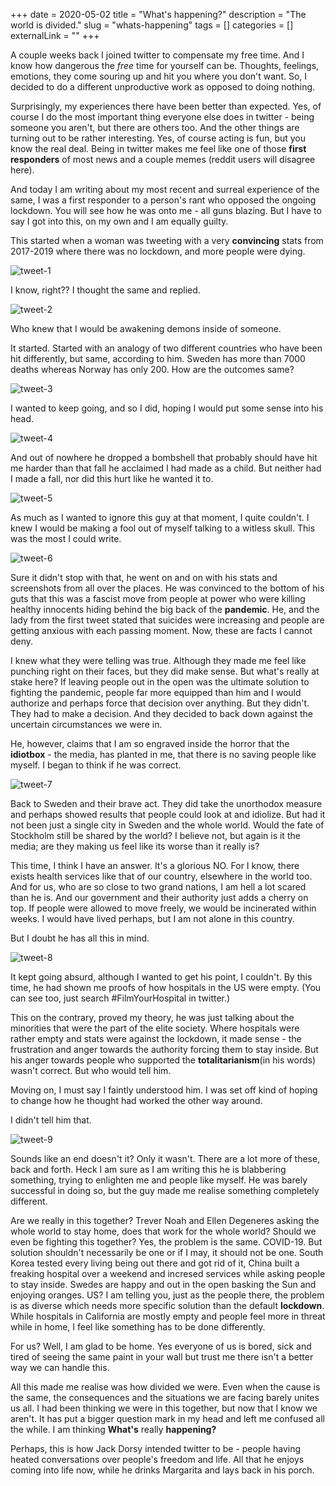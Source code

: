 +++
date = 2020-05-02
title = "What's happening?"
description = "The world is divided."
slug = "whats-happening"
tags = []
categories = []
externalLink = ""
+++

A couple weeks back I joined twitter to compensate my free time. And I know how dangerous the *free* time for yourself can be. Thoughts, feelings, emotions, they come souring up and hit you where you don't want. So, I decided to do a different unproductive work as opposed to doing nothing.

Surprisingly, my experiences there have been better than expected. Yes, of course I do the most important thing everyone else does in twitter - being someone you aren't, but there are others too. And the other things are turning out to be rather interesting. Yes, of course acting is fun, but you know the real deal. Being in twitter makes me feel like one of those **first responders** of most news and a couple memes (reddit users will disagree here).

And today I am writing about my most recent and surreal experience of the same, I was a first responder to a person's rant who opposed the ongoing lockdown. You will see how he was onto me - all guns blazing. But I have to say I got into this, on my own and I am equally guilty.

This started when a woman was tweeting with a very **convincing** stats from 2017-2019 where there was no lockdown, and more people were dying.

![tweet-1](/images/p1.png)

I know, right?? I thought the same and replied.

![tweet-2](/images/p2.png)

Who knew that I would be awakening demons inside of someone.

It started. Started with an analogy of two different countries who have been hit differently, but same, according to him. Sweden has more than 7000 deaths whereas Norway has only 200. How are the outcomes same?

![tweet-3](/images/p3.png)

I wanted to keep going, and so I did, hoping I would put some sense into his head.

![tweet-4](/images/p4.png)

And out of nowhere he dropped a bombshell that probably should have hit me harder than that fall he acclaimed I had made as a child. But neither had I made a fall, nor did this hurt like he wanted it to.

![tweet-5](/images/p9.png)

As much as I wanted to ignore this guy at that moment, I quite couldn't. I knew I would be making a fool out of myself talking to a witless skull. This was the most I could write.

![tweet-6](/images/p10.png)

Sure it didn't stop with that, he went on and on with his stats and screenshots from all over the places. He was convinced to the bottom of his guts that this was a fascist move from people at power who were killing healthy innocents hiding behind the big back of the **pandemic**. He, and the lady from the first tweet stated that suicides were increasing and people are getting anxious with each passing moment. Now, these are facts I cannot deny.

I knew what they were telling was true. Although they made me feel like punching right on their faces, but they did make sense. But what's really at stake here? If leaving people out in the open was the ultimate solution to fighting the pandemic, people far more equipped than him and I would authorize and perhaps force that decision over anything. But they didn't. They had to make a decision. And they decided to back down against the uncertain circumstances we were in.

He, however, claims that I am so engraved inside the horror that the **idiotbox** - the media, has planted in me, that there is no saving people like myself. I began to think if he was correct.

![tweet-7](/images/p5.png)

Back to Sweden and their brave act. They did take the unorthodox measure and perhaps showed results that people could look at and idiolize. But had it not been just a single city in Sweden and the whole world. Would the fate of Stockholm still be shared by the world? I believe not, but again is it the media; are they making us feel like its worse than it really is?

This time, I think I have an answer. It's a glorious NO. For I know, there exists health services like that of our country, elsewhere in the world too. And for us, who are so close to two grand nations, I am hell a lot scared than he is. And our government and their authority just adds a cherry on top. If people were allowed to move freely, we would be incinerated within weeks. I would have lived perhaps, but I am not alone in this country.

But I doubt he has all this in mind.

![tweet-8](/images/p6.png)

It kept going absurd, although I wanted to get his point, I couldn't. By this time, he had shown me proofs of how hospitals in the US were empty. (You can see too, just search #FilmYourHospital in twitter.)

This on the contrary, proved my theory, he was just talking about the minorities that were the part of the elite society. Where hospitals were rather empty and stats were against the lockdown, it made sense - the frustration and anger towards the authority forcing them to stay inside. But his anger towards people who supported the **totalitarianism**(in his words) wasn't correct. But who would tell him.

Moving on, I must say I faintly understood him. I was set off kind of hoping to change how he thought had worked the other way around.

I didn't tell him that.

![tweet-9](/images/p7.png)

Sounds like an end doesn't it? Only it wasn't. There are a lot more of these, back and forth. Heck I am sure as I am writing this he is blabbering something, trying to enlighten me and people like myself. He was barely successful in doing so, but the guy made me realise something completely different.

Are we really in this together? Trever Noah and Ellen Degeneres asking the whole world to stay home, does that work for the whole world? Should we even be fighting this together? Yes, the problem is the same. COVID-19. But solution shouldn't necessarily be one or if I may, it should not be one. South Korea tested every living being out there and got rid of it, China built a freaking hospital over a weekend and incresed services while asking people to stay inside. Swedes are happy and out in the open basking the Sun and enjoying oranges. US? I am telling you, just as the people there, the problem is as diverse which needs more specific solution than the default **lockdown**. While hospitals in California are mostly empty and people feel more in threat while in home, I feel like something has to be done differently.

For us? Well, I am glad to be home. Yes everyone of us is bored, sick and tired of seeing the same paint in your wall but trust me there isn't a better way we can handle this.

All this made me realise was how divided we were. Even when the cause is the same, the consequences and the situations we are facing barely unites us all. I had been thinking we were in this together, but now that I know we aren't. It has put a bigger question mark in my head and left me confused all the while. I am thinking **What's** really **happening?**

Perhaps, this is how Jack Dorsy intended twitter to be - people having heated conversations over people's freedom and life. All that he enjoys coming into life now, while he drinks Margarita and lays back in his porch.
